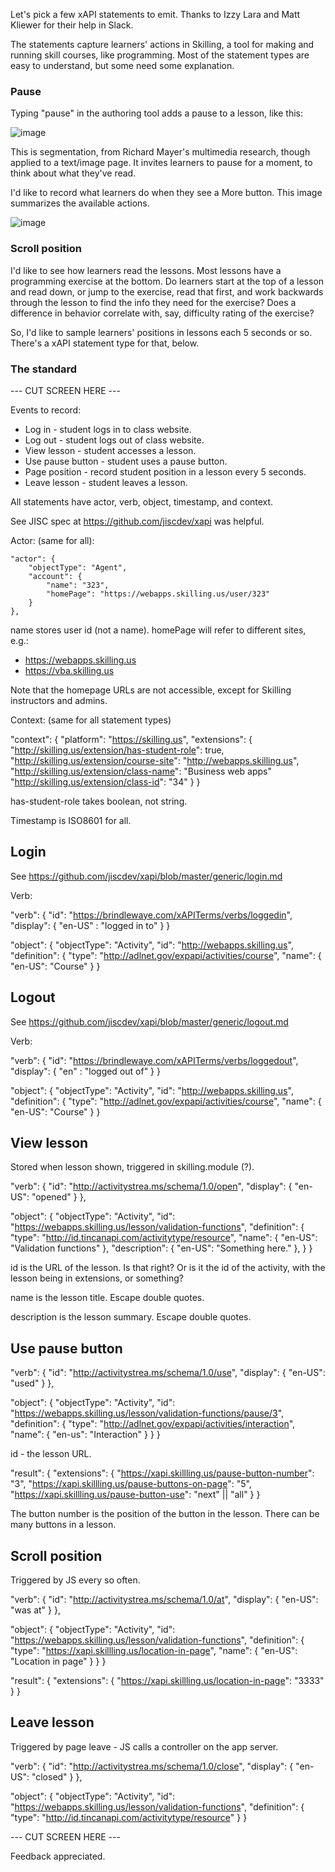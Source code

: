 Let's pick a few xAPI statements to emit. Thanks to Izzy Lara and Matt Kliewer for their help in Slack.

The statements capture learners' actions in Skilling, a tool for making and running skill courses, like programming. Most of the statement types are easy to understand, but some need some explanation. 

### Pause

Typing "pause" in the authoring tool adds a pause to a lesson, like this:

![image](https://user-images.githubusercontent.com/19878838/109021088-8db4d380-7688-11eb-8813-7ca0c34d25d9.png)

This is segmentation, from Richard Mayer's multimedia research, though applied to a text/image page. It invites learners to pause for a moment, to think about what they've read.

I'd like to record what learners do when they see a More button. This image summarizes the available actions.

![image](https://user-images.githubusercontent.com/19878838/109021456-e6846c00-7688-11eb-923c-2d55075c35a4.png)

### Scroll position

I'd like to see how learners read the lessons. Most lessons have a programming exercise at the bottom. Do learners start at the top of a lesson and read down, or jump to the exercise, read that first, and work backwards through the lesson to find the info they need for the exercise? Does a difference in behavior correlate with, say, difficulty rating of the exercise?

So, I'd like to sample learners' positions in lessons each 5 seconds or so. There's a xAPI statement type for that, below.

### The standard

--- CUT SCREEN HERE ---

Events to record:

* Log in - student logs in to class website.
* Log out - student logs out of class website.
* View lesson - student accesses a lesson.
* Use pause button - student uses a pause button.
* Page position - record student position in a lesson every 5 seconds.
* Leave lesson - student leaves a lesson.

All statements have actor, verb, object, timestamp, and context.

See JISC spec at https://github.com/jiscdev/xapi was helpful. 

Actor: (same for all):

    "actor": {
        "objectType": "Agent",
        "account": {
            "name": "323",
            "homePage": "https://webapps.skilling.us/user/323"
        }
    },

name stores user id (not a name). homePage will refer to different sites, e.g.:

* https://webapps.skilling.us
* https://vba.skilling.us

Note that the homepage URLs are not accessible, except for Skilling instructors and admins.

Context: (same for all statement types)

"context": {
    "platform": "https://skilling.us",
    "extensions": {
        "http://skilling.us/extension/has-student-role": true,
        "http://skilling.us/extension/course-site": "http://webapps.skilling.us",
        "http://skilling.us/extension/class-name": "Business web apps"
        "http://skilling.us/extension/class-id": "34"
    }
}

has-student-role takes boolean, not string.

Timestamp is ISO8601 for all.

Login
-----

See https://github.com/jiscdev/xapi/blob/master/generic/login.md

Verb:

"verb": {
  "id": "https://brindlewaye.com/xAPITerms/verbs/loggedin",
  "display": {
    "en-US" : "logged in to"
  }
}

"object": {
  "objectType": "Activity",
  "id": "http://webapps.skilling.us",
  "definition": {
    "type": "http://adlnet.gov/expapi/activities/course",
    "name": {
      "en-US": "Course"
    }
}



Logout
-----

See https://github.com/jiscdev/xapi/blob/master/generic/logout.md

Verb:

"verb": {
  "id": "https://brindlewaye.com/xAPITerms/verbs/loggedout",
  "display": {
    "en" : "logged out of"
  }
}

"object": {
  "objectType": "Activity",
  "id": "http://webapps.skilling.us",
  "definition": {
    "type": "http://adlnet.gov/expapi/activities/course",
    "name": {
      "en-US": "Course"
    }
}

View lesson
-----------

Stored when lesson shown, triggered in skilling.module (?).

"verb": {
        "id": "http://activitystrea.ms/schema/1.0/open",
        "display": {
            "en-US": "opened"
        }
    },

"object": {
	"objectType": "Activity",
	"id": "https://webapps.skilling.us/lesson/validation-functions",
	"definition": {
		"type": "http://id.tincanapi.com/activitytype/resource",
		"name": {
		    "en-US": "Validation functions"
		 },
		"description": {
		    "en-US": "Something here."
		 },
	  }
    }

id is the URL of the lesson. Is that right? Or is it the id of the activity, with the
lesson being in extensions, or something?

name is the lesson title. Escape double quotes.

description is the lesson summary. Escape double quotes.


Use pause button
----------------

"verb": {
        "id": "http://activitystrea.ms/schema/1.0/use",
        "display": {
            "en-US": "used"
        }
    },

"object": {
	"objectType": "Activity",
	"id": "https://webapps.skilling.us/lesson/validation-functions/pause/3",
	"definition": {
		"type": "http://adlnet.gov/expapi/activities/interaction",
		    "name": {
                "en-us": "Interaction"
            }
		}
    }

id - the lesson URL.

"result": {
  "extensions": {
     "https://xapi.skillling.us/pause-button-number": "3",
     "https://xapi.skillling.us/pause-buttons-on-page": "5",
     "https://xapi.skillling.us/pause-button-use": "next" || "all"
  }
}

The button number is the position of the button in the lesson. There can be many buttons in a lesson.

Scroll position
---------------

Triggered by JS every so often.

"verb": {
        "id": "http://activitystrea.ms/schema/1.0/at",
        "display": {
            "en-US": "was at"
        }
    },

"object": {
	"objectType": "Activity",
	"id": "https://webapps.skilling.us/lesson/validation-functions",
	"definition": {
		"type": "https://xapi.skillling.us/location-in-page",
		    "name": {
                "en-US": "Location in page"
            }
		}
    }

"result": {
  "extensions": {
     "https://xapi.skillling.us/location-in-page": "3333"
  }
}


Leave lesson
-------------

Triggered by page leave - JS calls a controller on the app server.


"verb": {
        "id": "http://activitystrea.ms/schema/1.0/close",
        "display": {
            "en-US": "closed"
        }
    },

"object": {
	"objectType": "Activity",
	"id": "https://webapps.skilling.us/lesson/validation-functions",
	"definition": {
		"type": "http://id.tincanapi.com/activitytype/resource"
		}
    }

--- CUT SCREEN HERE ---

Feedback appreciated. 

